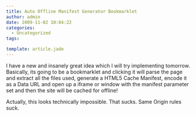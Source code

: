 ```yaml
---
title: Auto Offline Manifest Generator Bookmarklet
author: admin
date: 2009-11-02 10:04:22
categories:
  - Uncategorized
tags: 

template: article.jade
---
```


I have a new and insanely great idea which I will try implementing tomorrow. Basically, its going to be a bookmarklet and clicking it will parse the page and extract all the files used, generate a HTML5 Cache Manifest, encode it as a Data URL and open up a iframe or window with the manifest parameter set and then the site will be cached for offline!

Actually, this looks technically impossible. That sucks. Same Origin rules suck.
